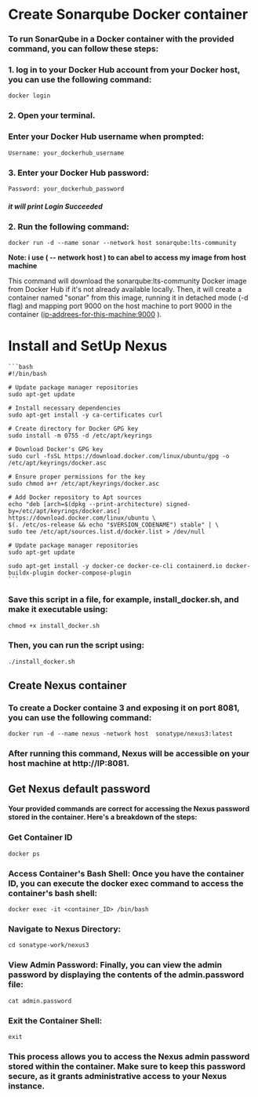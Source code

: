 
# Create Sonarqube Docker container

### To run SonarQube in a Docker container with the provided command, you can follow these steps:
### 1.  log in to your Docker Hub account from your Docker host, you can use the following command: 

 `docker login`

### 2. Open your terminal.
### Enter your Docker Hub username when prompted:

 `Username: your_dockerhub_username`

### 3. Enter your Docker Hub password:

 `Password: your_dockerhub_password`

 ##### it will print Login Succeeded

### 2. Run the following command:

`docker run -d --name sonar --network host sonarqube:lts-community`
    
**Note: i use ( -- network host ) to can abel to access my image from host machine**

 This command will download the sonarqube:lts-community Docker image from Docker Hub if it's not already available locally. Then, it will create a container named "sonar" from this image, running it in detached mode (-d flag) and mapping port 9000 on the host machine to port 9000 in the container (<ip-addrees-for-this-machine:9000> ).

# Install and SetUp Nexus 
    ```bash 
    #!/bin/bash

    # Update package manager repositories
    sudo apt-get update

    # Install necessary dependencies
    sudo apt-get install -y ca-certificates curl

    # Create directory for Docker GPG key
    sudo install -m 0755 -d /etc/apt/keyrings

    # Download Docker's GPG key
    sudo curl -fsSL https://download.docker.com/linux/ubuntu/gpg -o /etc/apt/keyrings/docker.asc

    # Ensure proper permissions for the key
    sudo chmod a+r /etc/apt/keyrings/docker.asc

    # Add Docker repository to Apt sources
    echo "deb [arch=$(dpkg --print-architecture) signed-by=/etc/apt/keyrings/docker.asc] https://download.docker.com/linux/ubuntu \
    $(. /etc/os-release && echo "$VERSION_CODENAME") stable" | \
    sudo tee /etc/apt/sources.list.d/docker.list > /dev/null

    # Update package manager repositories
    sudo apt-get update

    sudo apt-get install -y docker-ce docker-ce-cli containerd.io docker-buildx-plugin docker-compose-plugin
    ```

### Save this script in a file, for example, install_docker.sh, and make it executable using:

` chmod +x install_docker.sh `

### Then, you can run the script using:

` ./install_docker.sh `

## Create Nexus container


### To create a Docker containe 3 and exposing it on port 8081, you can use the following command: 
`docker run -d --name nexus -network host  sonatype/nexus3:latest` 
### After running this command, Nexus will be accessible on your host machine at http://IP:8081.

## Get Nexus default password
#### Your provided commands are correct for accessing the Nexus password stored in the container. Here's a breakdown of the steps:

### Get Container ID
`docker ps`

### Access Container's Bash Shell: Once you have the container ID, you can execute the docker exec command to access the container's bash shell:
`docker exec -it <container_ID> /bin/bash`
### Navigate to Nexus Directory:
`cd sonatype-work/nexus3`
### View Admin Password: Finally, you can view the admin password by displaying the contents of the admin.password file:

`cat admin.password`

### Exit the Container Shell:
`exit`
### This process allows you to access the Nexus admin password stored within the container. Make sure to keep this password secure, as it grants administrative access to your Nexus instance.

